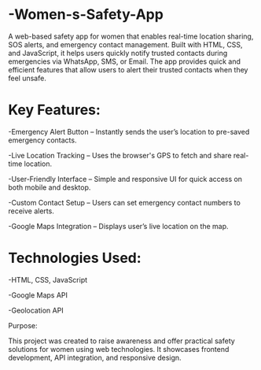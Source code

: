 # -Women-s-Safety-App
A web-based safety app for women that enables real-time location sharing, SOS alerts, and emergency contact management. Built with HTML, CSS, and JavaScript, it helps users quickly notify trusted contacts during emergencies via WhatsApp, SMS, or Email.
The app provides quick and efficient features that allow users to alert their trusted contacts when they feel unsafe.


# Key Features:

-Emergency Alert Button – Instantly sends the user’s location to pre-saved emergency contacts.

-Live Location Tracking – Uses the browser's GPS to fetch and share real-time location.

-User-Friendly Interface – Simple and responsive UI for quick access on both mobile and desktop.

-Custom Contact Setup – Users can set emergency contact numbers to receive alerts.

-Google Maps Integration – Displays user’s live location on the map.



# Technologies Used:

-HTML, CSS, JavaScript

-Google Maps API

-Geolocation API



Purpose:

This project was created to raise awareness and offer practical safety solutions for women using web technologies. It showcases frontend development, API integration, and responsive design.
